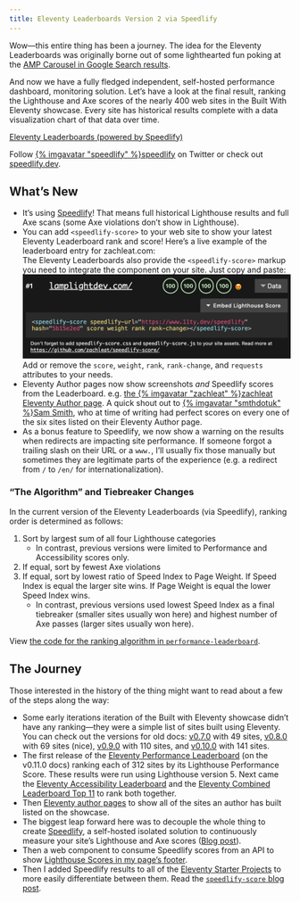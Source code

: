 ```yaml
---
title: Eleventy Leaderboards Version 2 via Speedlify
---
```

Wow—this entire thing has been a journey. The idea for the Eleventy Leaderboards was originally borne out of some lighthearted fun poking at the [AMP Carousel in Google Search results](/web/performance-dashboard/).

And now we have a fully fledged independent, self-hosted performance dashboard, monitoring solution. Let’s have a look at the final result, ranking the Lighthouse and Axe scores of the nearly 400 web sites in the Built With Eleventy showcase. Every site has historical results complete with a data visualization chart of that data over time.

<div class="primarylink"><a href="https://www.11ty.dev/speedlify/">Eleventy Leaderboards (powered by Speedlify)</a></div>

Follow [{% imgavatar "speedlify" %}speedlify](https://twitter.com/speedlify) on Twitter or check out [speedlify.dev](https://www.speedlify.dev/).

## What’s New

* It’s using [Speedlify](/web/speedlify/)! That means full historical Lighthouse results and full Axe scans (some Axe violations don’t show in Lighthouse).
* You can add `<speedlify-score>` to your web site to show your latest Eleventy Leaderboard rank and score! Here’s a live example of the leaderboard entry for zachleat.com: <div class="livedemo livedemo-mixed" data-demo-label="Example for zachleat.com"><speedlify-score speedlify-url="https://www.11ty.dev/speedlify" hash="bbfa43c1" score weight rank rank-change></speedlify-score></div>The Eleventy Leaderboards also provide the `<speedlify-score>` markup you need to integrate the component on your site. Just copy and paste: <img src="/web/img/posts/11ty-leaderboard-source.png" alt="Example of how to copy speedlify-score markup on the Eleventy Leaderboards"> Add or remove the `score`, `weight`, `rank`, `rank-change`, and `requests` attributes to your needs.
* Eleventy Author pages now show screenshots *and* Speedlify scores from the Leaderboard. e.g. [the {% imgavatar "zachleat" %}zachleat Eleventy Author page](https://www.11ty.dev/authors/zachleat/). A quick shout out to [{% imgavatar "smthdotuk" %}Sam Smith](https://www.11ty.dev/authors/smthdotuk/), who at time of writing had perfect scores on every one of the six sites listed on their Eleventy Author page.
* As a bonus feature to Speedlify, we now show a warning on the results when redirects are impacting site performance. If someone forgot a trailing slash on their URL or a `www.`, I’ll usually fix those manually but sometimes they are legitimate parts of the experience (e.g. a redirect from `/` to `/en/` for internationalization).

### “The Algorithm” and Tiebreaker Changes

In the current version of the Eleventy Leaderboards (via Speedlify), ranking order is determined as follows:

1. Sort by largest sum of all four Lighthouse categories
	* In contrast, previous versions were limited to Performance and Accessibility scores only.
2. If equal, sort by fewest Axe violations
3. If equal, sort by lowest ratio of Speed Index to Page Weight. If Speed Index is equal the larger site wins. If Page Weight is equal the lower Speed Index wins.
	* In contrast, previous versions used lowest Speed Index as a final tiebreaker (smaller sites usually won here) and highest number of Axe passes (larger sites usually won here).

View [the code for the ranking algorithm in `performance-leaderboard`](https://github.com/zachleat/performance-leaderboard/blob/fb15b25fe7badbde1311092c83a66f9d2a73b92f/src/ResultLogger.js#L120).

## The Journey

Those interested in the history of the thing might want to read about a few of the steps along the way:

* Some early iterations iteration of the Built with Eleventy showcase didn’t have any ranking—they were a simple list of sites built using Eleventy. You can check out the versions for old docs: [v0.7.0](https://v0-7-0.11ty.dev/docs/sites/) with 49 sites, [v0.8.0](https://v0-8-0.11ty.dev/docs/sites/) with 69 sites (nice), [v0.9.0](https://v0-9-0.11ty.dev/docs/sites/) with 110 sites, and [v0.10.0](https://v0-10-0.11ty.dev/docs/sites/) with 141 sites.
* The first release of the [Eleventy Performance Leaderboard](https://v0-11-0.11ty.dev/leaderboard/perf/) (on the v0.11.0 docs) ranking each of 312 sites by its Lighthouse Performance Score. These results were run using Lighthouse version 5. Next came the [Eleventy Accessibility Leaderboard](https://v0-11-0.11ty.dev/leaderboard/a11y/) and the [Eleventy Combined Leaderboard Top 11](https://v0-11-0.11ty.dev/leaderboard/combined/) to rank both together.
* Then [Eleventy author pages](https://v0-11-0.11ty.dev/authors/) to show all of the sites an author has built listed on the showcase.
* The biggest leap forward here was to decouple the whole thing to create [Speedlify](https://www.speedlify.dev/), a self-hosted isolated solution to continuously measure your site’s Lighthouse and Axe scores ([Blog post](https://www.zachleat.com/web/speedlify/)).
* Then a web component to consume Speedlify scores from an API to show [Lighthouse Scores in my page’s footer](https://www.zachleat.com/web/lighthouse-in-footer/).
* Then I added Speedlify results to all of the [Eleventy Starter Projects](https://www.11ty.dev/docs/starter/) to more easily differentiate between them. Read the [`speedlify-score` blog post](https://www.zachleat.com/web/11ty-lighthouse/).